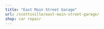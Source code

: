 ```yaml
---
title: "East Main Street Garage"
url: /scottsville/east-main-street-garage/
shop: car repair
---
```

